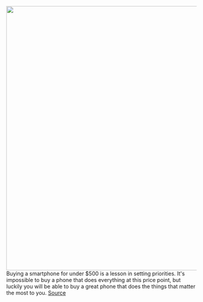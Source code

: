 <img src='https://cdn.vox-cdn.com/thumbor/Y_U90wsjTJuCpxLOYGZzT6_yoPo=/0x0:2040x1360/1200x675/filters:focal(877x755:1203x1081)/cdn.vox-cdn.com/uploads/chorus_image/image/67732463/vpavic_200805_4131_0086_1.0.jpg' width='700px' /><br/>
Buying a smartphone for under $500 is a lesson in setting priorities. It's impossible to buy a phone that does everything at this price point, but luckily you will be able to buy a great phone that does the things that matter the most to you.
<a href='https://www.theverge.com/21420196/best-budget-smartphone-cheap'> Source <a/>